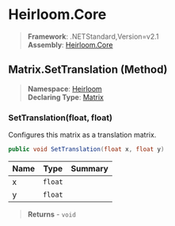 # Heirloom.Core

> **Framework**: .NETStandard,Version=v2.1  
> **Assembly**: [Heirloom.Core][0]

## Matrix.SetTranslation (Method)

> **Namespace**: [Heirloom][0]  
> **Declaring Type**: [Matrix][1]

### SetTranslation(float, float)

Configures this matrix as a translation matrix.

```cs
public void SetTranslation(float x, float y)
```

| Name | Type    | Summary |
|------|---------|---------|
| x    | `float` |         |
| y    | `float` |         |

> **Returns** - `void`

[0]: ../../../Heirloom.Core.md
[1]: ../Matrix.md
